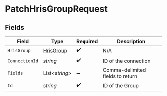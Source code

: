 # PatchHrisGroupRequest


## Fields

| Field                                             | Type                                              | Required                                          | Description                                       |
| ------------------------------------------------- | ------------------------------------------------- | ------------------------------------------------- | ------------------------------------------------- |
| `HrisGroup`                                       | [HrisGroup](../../Models/Components/HrisGroup.md) | :heavy_check_mark:                                | N/A                                               |
| `ConnectionId`                                    | *string*                                          | :heavy_check_mark:                                | ID of the connection                              |
| `Fields`                                          | List<*string*>                                    | :heavy_minus_sign:                                | Comma-delimited fields to return                  |
| `Id`                                              | *string*                                          | :heavy_check_mark:                                | ID of the Group                                   |